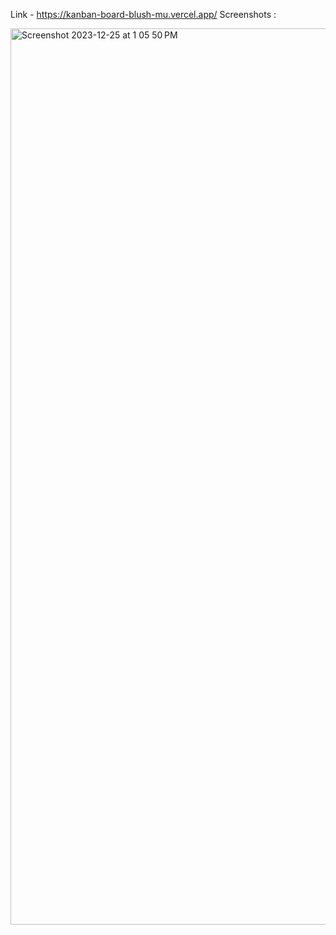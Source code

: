 Link - https://kanban-board-blush-mu.vercel.app/
Screenshots :

<img width="1434" alt="Screenshot 2023-12-25 at 1 05 50 PM" src="https://github.com/thattallman/KanbanBoard/assets/82497615/738e6b60-d6c4-4d98-8ba3-344205795309">
